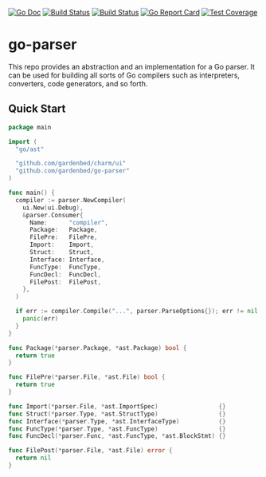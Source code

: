 [![Go Doc][godoc-image]][godoc-url]
[![Build Status][codeql-image]][codeql-url]
[![Build Status][workflow-image]][workflow-url]
[![Go Report Card][goreport-image]][goreport-url]
[![Test Coverage][codecov-image]][codecov-url]

# go-parser

This repo provides an abstraction and an implementation for a Go parser.
It can be used for building all sorts of Go compilers such as interpreters, converters, code generators, and so forth.

## Quick Start

```go
package main

import (
  "go/ast"

  "github.com/gardenbed/charm/ui"
  "github.com/gardenbed/go-parser"
)

func main() {
  compiler := parser.NewCompiler(
    ui.New(ui.Debug),
    &parser.Consumer{
      Name:      "compiler",
      Package:   Package,
      FilePre:   FilePre,
      Import:    Import,
      Struct:    Struct,
      Interface: Interface,
      FuncType:  FuncType,
      FuncDecl:  FuncDecl,
      FilePost:  FilePost,
    },
  )

  if err := compiler.Compile("...", parser.ParseOptions{}); err != nil {
    panic(err)
  }
}

func Package(*parser.Package, *ast.Package) bool {
  return true
}

func FilePre(*parser.File, *ast.File) bool {
  return true
}

func Import(*parser.File, *ast.ImportSpec)                 {}
func Struct(*parser.Type, *ast.StructType)                 {}
func Interface(*parser.Type, *ast.InterfaceType)           {}
func FuncType(*parser.Type, *ast.FuncType)                 {}
func FuncDecl(*parser.Func, *ast.FuncType, *ast.BlockStmt) {}

func FilePost(*parser.File, *ast.File) error {
  return nil
}
```


[godoc-url]: https://pkg.go.dev/github.com/gardenbed/go-parser
[godoc-image]: https://pkg.go.dev/badge/github.com/gardenbed/go-parser
[codeql-url]: https://github.com/gardenbed/basil-templates/actions/workflows/github-code-scanning/codeql
[codeql-image]: https://github.com/gardenbed/basil-templates/workflows/CodeQL/badge.svg
[workflow-url]: https://github.com/gardenbed/go-parser/actions
[workflow-image]: https://github.com/gardenbed/go-parser/workflows/Go/badge.svg
[goreport-url]: https://goreportcard.com/report/github.com/gardenbed/go-parser
[goreport-image]: https://goreportcard.com/badge/github.com/gardenbed/go-parser
[codecov-url]: https://codecov.io/gh/gardenbed/go-parser
[codecov-image]: https://codecov.io/gh/gardenbed/go-parser/branch/main/graph/badge.svg
